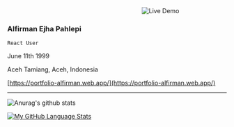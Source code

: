 <p align="center">
 <svg width="200" height="200">
  <img src="https://i.ibb.co/0yHXxWL/ezgif-com-gif-maker-1.gif" alt="Live Demo" />
 </svg>
</p>


### Alfirman Ejha Pahlepi
`React User`

June 11th 1999

Aceh Tamiang, Aceh, Indonesia

[https://portfolio-alfirman.web.app/](https://portfolio-alfirman.web.app/)

--------------------

![Anurag's github stats](https://github-readme-stats.vercel.app/api?username=ezza022&count_private=true)

[![My GitHub Language Stats](https://github-readme-stats.vercel.app/api/top-langs/?username=ezza022&langs_count=8&layout=compact)]()
